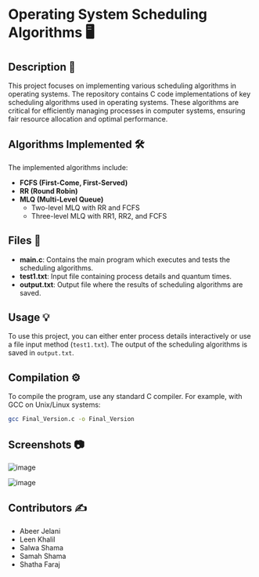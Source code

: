 
# Operating System Scheduling Algorithms 🖥️

## Description 🔖

This project focuses on implementing various scheduling algorithms in operating systems. The repository contains C code implementations of key scheduling algorithms used in operating systems. These algorithms are critical for efficiently managing processes in computer systems, ensuring fair resource allocation and optimal performance.

## Algorithms Implemented 🛠️

The implemented algorithms include:
- **FCFS (First-Come, First-Served)**
- **RR (Round Robin)**
- **MLQ (Multi-Level Queue)**
  - Two-level MLQ with RR and FCFS
  - Three-level MLQ with RR1, RR2, and FCFS

## Files 📑

- **main.c**: Contains the main program which executes and tests the scheduling algorithms.
-  **test1.txt**: Input file containing process details and quantum times.
- **output.txt**: Output file where the results of scheduling algorithms are saved.

## Usage 💡

To use this project, you can either enter process details interactively or use a file input method (`test1.txt`). The output of the scheduling algorithms is saved in `output.txt`.

## Compilation ⚙️

To compile the program, use any standard C compiler. For example, with GCC on Unix/Linux systems:

```bash
gcc Final_Version.c -o Final_Version
```
## Screenshots 📷

![image](https://github.com/SalwaSh/CS321-OS-Scheduling-Algorithms/assets/97047182/d98ce495-e404-42de-85d0-cefe248ad662)

![image](https://github.com/SalwaSh/CS321-OS-Scheduling-Algorithms/assets/97047182/8cc282f8-db4a-4bc6-9d87-4b646fa386e5)


## Contributors ✍️

- Abeer Jelani
- Leen Khalil
- Salwa Shama
- Samah Shama
- Shatha Faraj

